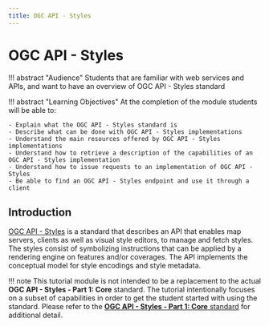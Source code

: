```yaml
---
title: OGC API - Styles
---
```


# OGC API - Styles

!!! abstract "Audience"
    Students that are familiar with web services and APIs, and want to have an overview of OGC API - Styles standard

!!! abstract "Learning Objectives"
    At the completion of the module students will be able to:

    - Explain what the OGC API - Styles standard is
    - Describe what can be done with OGC API - Styles implementations
    - Understand the main resources offered by OGC API - Styles implementations
    - Understand how to retrieve a description of the capabilities of an OGC API - Styles implementation
    - Understand how to issue requests to an implementation of OGC API - Styles
    - Be able to find an OGC API - Styles endpoint and use it through a client

## Introduction

[OGC API - Styles](https://ogcapi.ogc.org/styles) is a standard that describes an API that enables map servers, clients as well as visual style editors, to manage and fetch styles. The styles consist of symbolizing instructions that can be applied by a rendering engine on features and/or coverages. The API implements the conceptual model for style encodings and style metadata.

!!! note
    This tutorial module is not intended to be a replacement to the actual
    **OGC API - Styles - Part 1: Core** standard. The tutorial intentionally
    focuses on a subset of capabilities in order to get the student started
    with using the standard. Please refer to the [**OGC API - Styles - Part 1:
    Core** standard](https://docs.ogc.org/DRAFTS/20-009.html) for additional detail.
